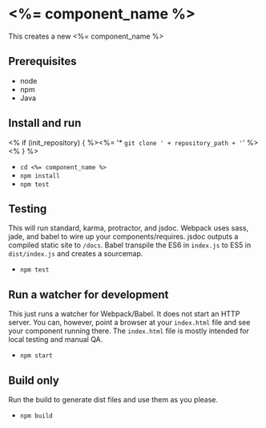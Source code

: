 # <%= component_name %>

This creates a new <%= component_name %>

## Prerequisites

* node
* npm
* Java

## Install and run

<% if (init_repository) { %><%= '* `git clone ' + repository_path + '`' %><% } %>
* `cd <%= component_name %>`
* `npm install`
* `npm test`

## Testing

This will run standard, karma, protractor, and jsdoc. Webpack uses sass, jade, and babel to wire up your components/requires. jsdoc outputs a compiled static site to `/docs`. Babel transpile the ES6 in `index.js` to ES5 in `dist/index.js` and creates a sourcemap.

* `npm test`

## Run a watcher for development

This just runs a watcher for Webpack/Babel. It does not start an HTTP server. You can, however, point a browser at your `index.html` file and see your component running there. The `index.html` file is mostly intended for local testing and manual QA.

* `npm start`

## Build only

Run the build to generate dist files and use them as you please.

* `npm build`
